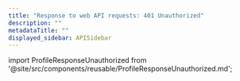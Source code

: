 ```yaml
---
title: "Response to web API requests: 401 Unauthorized"
description: ""
metadataTitle: ""
displayed_sidebar: APISidebar
---
```


import ProfileResponseUnauthorized from '@site/src/components/reusable/ProfileResponseUnauthorized.md';

<ProfileResponseUnauthorized />


